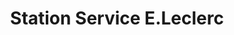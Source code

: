 ---
title: "Station Service E.Leclerc"
url: /poitiers/station-service-e-leclerc/
shop: Gasflaschen
---
